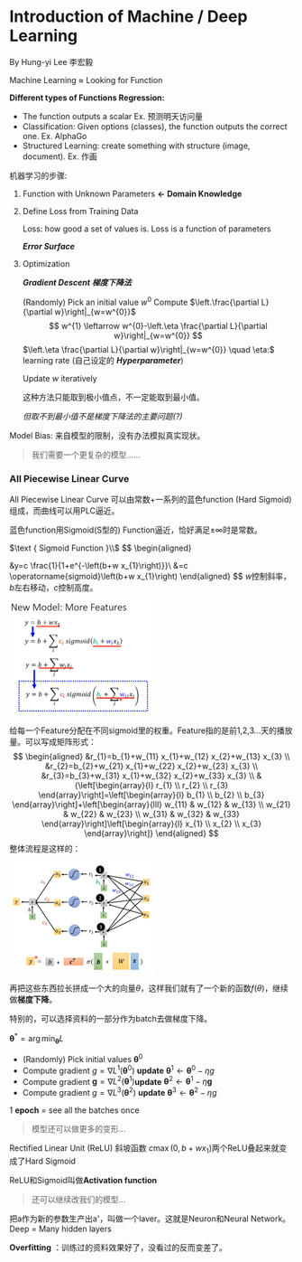 # Introduction of Machine / Deep Learning

By Hung-yi Lee 李宏毅



Machine Learning ≈ Looking for Function

**Different types of Functions Regression:** 

- The function outputs a scalar Ex. 预测明天访问量
- Classification: Given options (classes), the function outputs the correct one. Ex. AlphaGo
- Structured Learning: create something with structure (image, document). Ex. 作画

机器学习的步骤:

1. Function with Unknown Parameters **←** **Domain Knowledge**

2. Define Loss from Training Data

   Loss: how good a set of values is. Loss is a function of parameters

   ***Error Surface***

3. Optimization

   ***Gradient Descent 梯度下降法***

   (Randomly) Pick an initial value $w^{0}$ Compute $\left.\frac{\partial L}{\partial w}\right|_{w=w^{0}}$
   $$
   w^{1} \leftarrow w^{0}-\left.\eta \frac{\partial L}{\partial w}\right|_{w=w^{0}}
   $$
   $\left.\eta \frac{\partial L}{\partial w}\right|_{w=w^{0}} \quad \eta:$ learning rate (自己设定的 ***Hyperparameter***)

   Update $w$ iteratively 

   这种方法只能取到极小值点，不一定能取到最小值。

   *但取不到最小值不是梯度下降法的主要问题(?)*

Model Bias: 来自模型的限制，没有办法模拟真实现状。

> 我们需要一个更复杂的模型……

### All Piecewise Linear Curve

All Piecewise Linear Curve 可以由常数+一系列的蓝色function (Hard Sigmoid)组成，而曲线可以用PLC逼近。

蓝色function用Sigmoid(S型的) Function逼近，恰好满足$\pm \infty$​​时是常数。

$\text { Sigmoid Function }\\$
$$
\begin{aligned}

&y=c \frac{1}{1+e^{-\left(b+w x_{1}\right)}}\\
&=c \operatorname{sigmoid}\left(b+w x_{1}\right)
\end{aligned}
$$
$w$控制斜率，$b$左右移动，$c$控制高度。

<img src="https://raw.githubusercontent.com/mm0806son/Images/main/20210727224120.png?token=ART4NBMO2JDGKKQ2FEMDBU3BABX3K" style="zoom: 25%;" />

给每一个Feature分配在不同sigmoid里的权重。Feature指的是前1,2,3...天的播放量。可以写成矩阵形式：
$$
\begin{aligned}
&r_{1}=b_{1}+w_{11} x_{1}+w_{12} x_{2}+w_{13} x_{3} \\
&r_{2}=b_{2}+w_{21} x_{1}+w_{22} x_{2}+w_{23} x_{3} \\
&r_{3}=b_{3}+w_{31} x_{1}+w_{32} x_{2}+w_{33} x_{3} \\
&{\left[\begin{array}{l}
r_{1} \\
r_{2} \\
r_{3}
\end{array}\right]=\left[\begin{array}{l}
b_{1} \\
b_{2} \\
b_{3}
\end{array}\right]+\left[\begin{array}{lll}
w_{11} & w_{12} & w_{13} \\
w_{21} & w_{22} & w_{23} \\
w_{31} & w_{32} & w_{33}
\end{array}\right]\left[\begin{array}{l}
x_{1} \\
x_{2} \\
x_{3}
\end{array}\right]}
\end{aligned}
$$
整体流程是这样的：

<img src="https://raw.githubusercontent.com/mm0806son/Images/main/20210727225245.png?token=ART4NBKM364VA4SWRQSKN3LBABZGG" style="zoom:25%;" />

再把这些东西拉长拼成一个大的向量$\theta$，这样我们就有了一个新的函数$f(\theta)$​，继续做**梯度下降**。

特别的，可以选择资料的一部分作为batch去做梯度下降。

$\boldsymbol{\theta}^{*}=\arg \min _{\boldsymbol{\theta}} L$
- (Randomly) Pick initial values $\boldsymbol{\theta}^{0}$
- Compute gradient $g=\nabla L^{1}\left(\boldsymbol{\theta}^{0}\right)$
**update** $\boldsymbol{\theta}^{1} \leftarrow \boldsymbol{\theta}^{0}-\eta g$
- Compute gradient $\boldsymbol{g}=\nabla L^{2}\left(\boldsymbol{\theta}^{1}\right)$​
**update** $\boldsymbol{\theta}^{2} \leftarrow \boldsymbol{\theta}^{1}-\eta \boldsymbol{g}$​
- Compute gradient $g=\nabla L^{3}\left(\boldsymbol{\theta}^{2}\right)$
**update** $\boldsymbol{\theta}^{3} \leftarrow \boldsymbol{\theta}^{2}-\eta g$

1 **epoch** = see all the batches once

> 模型还可以做更多的变形…

Rectified Linear Unit (ReLU) 斜坡函数 $c\max(0,b+wx_1)$​
两个ReLU叠起来就变成了Hard Sigmoid

ReLU和Sigmoid叫做**Activation function**

> 还可以继续改我们的模型...

把a作为新的参数生产出a'，叫做一个laver。这就是Neuron和Neural Network。
Deep = Many hidden layers

**Overfitting** ：训练过的资料效果好了，没看过的反而变差了。



